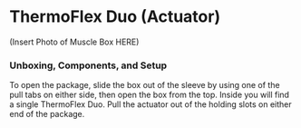 # ThermoFlex Duo (Actuator)

(Insert Photo of Muscle Box HERE)
### Unboxing, Components, and Setup

To open the package, slide the box out of the sleeve by using one of the pull tabs on either side, then open the box from the top. Inside you will find a single ThermoFlex Duo. Pull the actuator out of the holding slots on either end of the package. 
